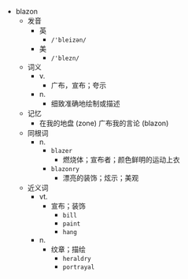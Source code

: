 - blazon
  - 发音
    - 英
      - `/'bleizən/`
    - 美
      - `/'blezn/`
  - 词义
    - v.
      - 广布，宣布；夸示
    - n.
      - 细致准确地绘制或描述
  - 记忆
    - 在我的地盘 (zone) 广布我的言论 (blazon)
  - 同根词
    - n.
      - `blazer`
        - 燃烧体；宣布者；颜色鲜明的运动上衣
      - `blazonry`
        - 漂亮的装饰；炫示；美观
  - 近义词
    - vt.
      - 宣布；装饰
        - `bill`
        - `paint`
        - `hang`
    - n.
      - 纹章；描绘
        - `heraldry`
        - `portrayal`
